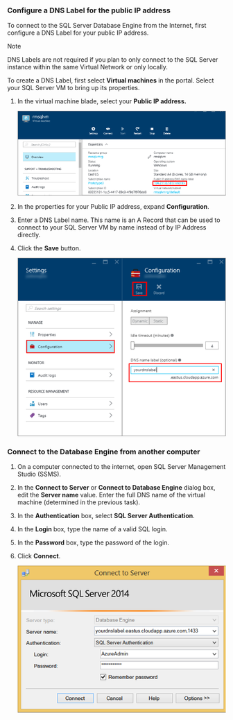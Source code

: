 ### Configure a DNS Label for the public IP address
To connect to the SQL Server Database Engine from the Internet, first configure a DNS Label for your public IP address.

> [!NOTE]
> DNS Labels are not required if you plan to only connect to the SQL Server instance within the same Virtual Network or only locally.
> 
> 

To create a DNS Label, first select **Virtual machines** in the portal. Select your SQL Server VM to bring up its properties.

1. In the virtual machine blade, select your **Public IP address.**

    ![public ip address](./media/virtual-machines-sql-server-connection-steps/rm-public-ip-address.png)
2. In the properties for your Public IP address, expand **Configuration**.
3. Enter a DNS Label name. This name is an A Record that can be used to connect to your SQL Server VM by name instead of by IP Address directly.
4. Click the **Save** button.

    ![dns label](./media/virtual-machines-sql-server-connection-steps/rm-dns-label.png)

### Connect to the Database Engine from another computer
1. On a computer connected to the internet, open SQL Server Management Studio (SSMS).
2. In the **Connect to Server** or **Connect to Database Engine** dialog box, edit the **Server name** value. Enter the full DNS name of the virtual machine (determined in the previous task).
3. In the **Authentication** box, select **SQL Server Authentication**.
4. In the **Login** box, type the name of a valid SQL login.
5. In the **Password** box, type the password of the login.
6. Click **Connect**.

    ![ssms connect](./media/virtual-machines-sql-server-connection-steps/rm-ssms-connect.png)
